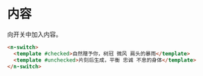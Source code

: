 # 内容

向开关中加入内容。

```html
<n-switch>
  <template #checked>自然赠予你，树冠 微风 肩头的暴雨</template>
  <template #unchecked>片刻后生成，平衡 忠诚 不息的身体</template>
</n-switch>
```
